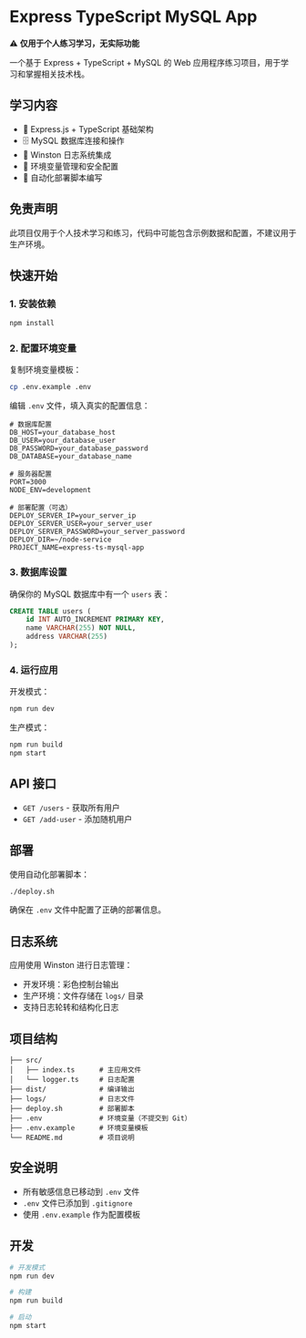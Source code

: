 # Express TypeScript MySQL App

⚠️ **仅用于个人练习学习，无实际功能**

一个基于 Express + TypeScript + MySQL 的 Web 应用程序练习项目，用于学习和掌握相关技术栈。

## 学习内容

- 🚀 Express.js + TypeScript 基础架构
- 🗄️ MySQL 数据库连接和操作
- 📝 Winston 日志系统集成
- 🔐 环境变量管理和安全配置
- 🚢 自动化部署脚本编写

## 免责声明

此项目仅用于个人技术学习和练习，代码中可能包含示例数据和配置，不建议用于生产环境。

## 快速开始

### 1. 安装依赖

```bash
npm install
```

### 2. 配置环境变量

复制环境变量模板：

```bash
cp .env.example .env
```

编辑 `.env` 文件，填入真实的配置信息：

```env
# 数据库配置
DB_HOST=your_database_host
DB_USER=your_database_user
DB_PASSWORD=your_database_password
DB_DATABASE=your_database_name

# 服务器配置
PORT=3000
NODE_ENV=development

# 部署配置（可选）
DEPLOY_SERVER_IP=your_server_ip
DEPLOY_SERVER_USER=your_server_user
DEPLOY_SERVER_PASSWORD=your_server_password
DEPLOY_DIR=~/node-service
PROJECT_NAME=express-ts-mysql-app
```

### 3. 数据库设置

确保你的 MySQL 数据库中有一个 `users` 表：

```sql
CREATE TABLE users (
    id INT AUTO_INCREMENT PRIMARY KEY,
    name VARCHAR(255) NOT NULL,
    address VARCHAR(255)
);
```

### 4. 运行应用

开发模式：
```bash
npm run dev
```

生产模式：
```bash
npm run build
npm start
```

## API 接口

- `GET /users` - 获取所有用户
- `GET /add-user` - 添加随机用户

## 部署

使用自动化部署脚本：

```bash
./deploy.sh
```

确保在 `.env` 文件中配置了正确的部署信息。

## 日志系统

应用使用 Winston 进行日志管理：

- 开发环境：彩色控制台输出
- 生产环境：文件存储在 `logs/` 目录
- 支持日志轮转和结构化日志

## 项目结构

```
├── src/
│   ├── index.ts      # 主应用文件
│   └── logger.ts     # 日志配置
├── dist/             # 编译输出
├── logs/             # 日志文件
├── deploy.sh         # 部署脚本
├── .env              # 环境变量（不提交到 Git）
├── .env.example      # 环境变量模板
└── README.md         # 项目说明
```

## 安全说明

- 所有敏感信息已移动到 `.env` 文件
- `.env` 文件已添加到 `.gitignore`
- 使用 `.env.example` 作为配置模板

## 开发

```bash
# 开发模式
npm run dev

# 构建
npm run build

# 启动
npm start
```